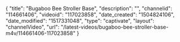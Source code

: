 {
    "title": "Bugaboo Bee Stroller Base",
    "description": "",
    "channelid": "114661406",
    "videoid": "117023858",
    "date_created": "1504824106",
    "date_modified": "1517331048",
    "type": "captivate",
    "layout": "channelVideo",
    "url": "\/latest-videos\/bugaboo-bee-stroller-base-m4v\/114661406-117023858"
}